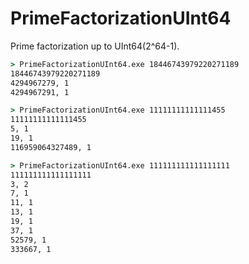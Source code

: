 # PrimeFactorizationUInt64
Prime factorization up to UInt64(2^64-1).

```cmd
> PrimeFactorizationUInt64.exe 18446743979220271189
18446743979220271189
4294967279, 1
4294967291, 1

> PrimeFactorizationUInt64.exe 11111111111111455
11111111111111455
5, 1
19, 1
116959064327489, 1

> PrimeFactorizationUInt64.exe 111111111111111111
111111111111111111
3, 2
7, 1
11, 1
13, 1
19, 1
37, 1
52579, 1
333667, 1
```
